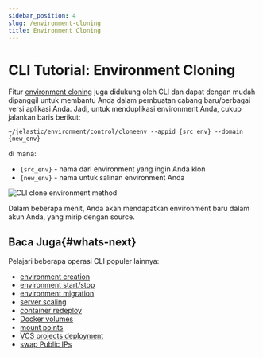 ```yaml
---
sidebar_position: 4
slug: /environment-cloning
title: Environment Cloning
---
```

# CLI Tutorial: Environment Cloning

Fitur [environment cloning](https://docs.dewacloud.com/docs/clone-environment) juga didukung oleh CLI dan dapat dengan mudah dipanggil untuk membantu Anda dalam pembuatan cabang baru/berbagai versi aplikasi Anda. Jadi, untuk menduplikasi environment Anda, cukup jalankan baris berikut:

```
~/jelastic/environment/control/cloneenv --appid {src_env} --domain {new_env}
```

di mana:

  * `{src_env}` \- nama dari environment yang ingin Anda klon
  * `{new_env}` \- nama untuk salinan environment Anda

![CLI clone environment method](#)

Dalam beberapa menit, Anda akan mendapatkan environment baru dalam akun Anda, yang mirip dengan source.

## Baca Juga{#whats-next}

Pelajari beberapa operasi CLI populer lainnya:

  * [environment creation](https://docs.dewacloud.com/docs/cli-create-environment/)
  * [environment start/stop](https://docs.dewacloud.com/docs/cli-environment-control/)
  * [environment migration](https://docs.dewacloud.com/docs/cli-environment-migration/)
  * [server scaling](https://docs.dewacloud.com/docs/cli-scaling/)
  * [container redeploy](https://docs.dewacloud.com/docs/cli-container-redeploy/)
  * [Docker volumes](https://docs.dewacloud.com/docs/cli-docker-volumes/)
  * [mount points](https://docs.dewacloud.com/docs/cli-mount-points/)
  * [VCS projects deployment](https://docs.dewacloud.com/docs/cli-vcs-deploy/)
  * [swap Public IPs](https://docs.dewacloud.com/docs/cli-ip-swap/)